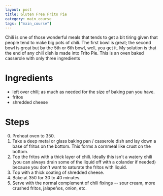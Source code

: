 ```yaml
---
layout: post
title: Gluten Free Frito Pie
category: main_course
tags: ["main_course"]
---
```

Chili is one of those wonderful meals that tends to get a bit tiring given that people tend to make big pots of chili.  The first bowl is great; the second bowl is great but by the 5th or 6th bowl, well, you get it.  My solution is that the end of any chili dish is made into Frito Pie.  This is an oven baked casserole with only three ingredients

# Ingredients

* left over chili; as much as needed for the size of baking pan you have.
* fritos
* shredded cheese

# Steps

0. Preheat oven to 350. 
1. Take a deep metal or glass baking pan / casserole dish and lay down a base of fritos on the bottom.  This forms a cornmeal like crust on the bottom.
2. Top the fritos with a thick layer of chili.  Ideally this isn't a watery chili (you can always drain some of the liquid off with a colander if needed) because you don't want to saturate the fritos with liquid.
3. Top with a thick coating of shredded cheese.
4. Bake at 350 for 30 to 40 minutes.
5. Serve with the normal complement of chili fixings -- sour cream, more crushed fritos, jalapeños, onion, etc.
